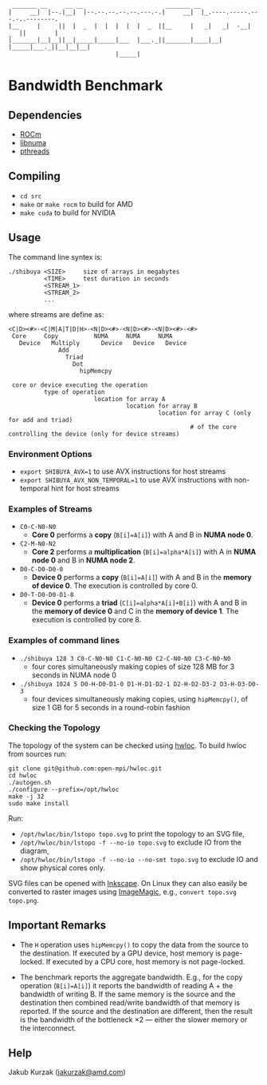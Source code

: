 ```
 _______ __     __ __                       _______ __
|     __|  |--.|__|  |--.--.--.--.--.---.-.|     __|  |_.----.-----.---.-..--------.
|__     |     ||  |  _  |  |  |  |  |  _  ||__     |   _|   _|  -__|  _  ||        |
|_______|__|__||__|_____|_____|___  |___._||_______|____|__| |_____|___._||__|__|__|
                              |_____|
```
# Bandwidth Benchmark

## Dependencies

* [ROCm][]
* [libnuma][]
* [pthreads][]

## Compiling

* `cd src`
* `make` or `make rocm` to build for AMD
* `make cuda` to build for NVIDIA

## Usage

The command line syntex is:

```
./shibuya <SIZE>     size of arrays in megabytes
          <TIME>     test duration in seconds
          <STREAM_1>
          <STREAM_2>
          ...
```

where streams are define as:

```
<C|D><#>-<C|M|A|T|D|H>-<N|D><#>-<N|D><#>-<N|D><#>-<#>
 Core     Copy          NUMA     NUMA     NUMA
   Device   Multiply      Device   Device   Device
              Add
                Triad
                  Dot
                    hipMemcpy

 core or device executing the operation
          type of operation
                        location for array A
                                 location for array B
                                          location for array C (only for add and triad)
                                                   # of the core controlling the device (only for device streams)
```

### Environment Options

* `export SHIBUYA_AVX=1` to use AVX instructions for host streams
* `export SHIBUYA_AVX_NON_TEMPORAL=1` to use AVX instructions with non-temporal hint for host streams

### Examples of Streams

* `C0-C-N0-N0`
  * **Core 0** performs a **copy** (`B[i]=A[i]`) with A and B in **NUMA node 0**.
* `C2-M-N0-N2`
  * **Core 2** performs a **multiplication** (`B[i]=alpha*A[i]`) with A in **NUMA node 0** and B in **NUMA node 2**.
* `D0-C-D0-D0-0`
  * **Device 0** performs a **copy** (`B[i]=A[i]`) with A and B in the **memory of device 0**.
    The execution is controlled by core 0.
* `D0-T-D0-D0-D1-8`
  * **Device 0** performs a **triad** (`C[i]=alpha*A[i]+B[i]`) with A and B in the **memory of device 0** and C in the **memory of device 1**.
    The execution is controlled by core 8.

### Examples of command lines

* `./shibuya 128 3 C0-C-N0-N0 C1-C-N0-N0 C2-C-N0-N0 C3-C-N0-N0`
  * four cores simultaneously making copies of size 128 MB for 3 seconds in NUMA node 0
* `./shibuya 1024 5 D0-H-D0-D1-0 D1-H-D1-D2-1 D2-H-D2-D3-2 D3-H-D3-D0-3`
  * four devices simultaneously making copies, using `hipMemcpy()`, of size 1 GB for 5 seconds in a round-robin fashion

### Checking the Topology

The topology of the system can be checked using [hwloc][].
To build hwloc from sources run:

```
git clone git@github.com:open-mpi/hwloc.git
cd hwloc
./autogen.sh
./configure --prefix=/opt/hwloc
make -j 32
sudo make install
```

Run:
* `/opt/hwloc/bin/lstopo topo.svg` to print the topology to an SVG file,
* `/opt/hwloc/bin/lstopo -f --no-io topo.svg` to exclude IO from the diagram,
* `/opt/hwloc/bin/lstopo -f --no-io --no-smt topo.svg` to exclude IO and show physical cores only.

SVG files can be opened with [Inkscape].
On Linux they can also easily be converted to raster images using [ImageMagic], e.g., `convert topo.svg topo.png`.

## Important Remarks

* The `H` operation uses `hipMemcpy()` to copy the data from the source to the destination.
  If executed by a GPU device, host memory is page-locked.
  If executed by a CPU core, host memory is not page-locked.

* The benchmark reports the aggregate bandwidth.
  E.g., for the copy operation (`B[i]=A[i]`) it reports the bandwidth of reading A + the bandwidth of writing B.
  If the same memory is the source and the destination then combined read/write bandwidth of that memory is reported.
  If the source and the destination are different, then the result is the bandwidth of the bottleneck ×2
  — either the slower memory or the interconnect.

## Help

Jakub Kurzak (<jakurzak@amd.com>)

[ROCm]: https://github.com/RadeonOpenCompute/ROCm
[libnuma]: https://linux.die.net/man/3/numa
[pthreads]: https://linux.die.net/man/7/pthreads
[hwloc]: https://www.open-mpi.org/projects/hwloc/
[Inkscape]: https://inkscape.org/
[ImageMagic]: https://imagemagick.org/index.php
